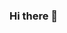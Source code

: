 ### Hi there 👋

<!--
**Namrathalb/Namrathalb** is a ✨ _special_ ✨ repository because its `README.md` (this file) appears on your GitHub profile.

Here are some ideas to get you started:

###- 🔭 I’m currently working on Machine learning models which can be used for API creation.
###- 🌱 I’m currently learning More about Data science.
###- 👯 I’m looking to collaborate on Community building.
###- 🤔 I’m looking for help with App deployment and Frontend development.
###- 💬 Ask me about Comics, movies, Series, POP-CULTURE i know it all.
###- 📫 How to reach me: namratha9823@gmail.com
###- 😄 Pronouns: I love writing my own thoughts, discussing on polical and cultural views, gardening and a Neat freak.
###- ⚡ Fun fact: I am  all in one package.
